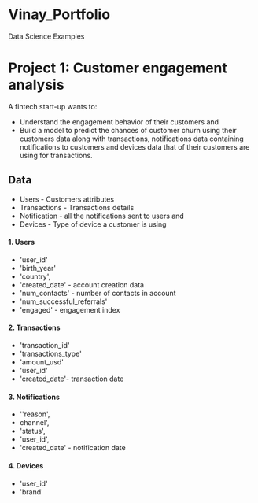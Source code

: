 # Vinay_Portfolio

Data Science Examples
# Project 1: Customer engagement analysis
A fintech start-up wants to:
* Understand the engagement behavior of their customers and 
* Build a model to predict the chances of customer churn using their customers data along with transactions, notifications data containing notifications to customers and devices data that of their customers are using for transactions.

## Data 
* Users - Customers attributes 
* Transactions - Transactions details
* Notification - all the notifications sent to users and
* Devices - Type of device a customer is using 

####  1. Users
* 'user_id'
* 'birth_year'
* 'country',
* 'created_date' - account creation data
* 'num_contacts' - number of contacts in account
* 'num_successful_referrals'
* 'engaged' - engagement index

####  2. Transactions
* 'transaction_id'
* 'transactions_type'
* 'amount_usd'
* 'user_id'
* 'created_date'- transaction date

####  3. Notifications 
* ''reason',
* channel',
* 'status',
* 'user_id', 
* 'created_date' - notification date

####  4. Devices 
* 'user_id'
* 'brand'

